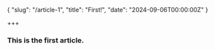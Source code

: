 {
    "slug": "/article-1",
    "title": "First!",
    "date": "2024-09-06T00:00:00Z"
}

+++

### This is the first article.
